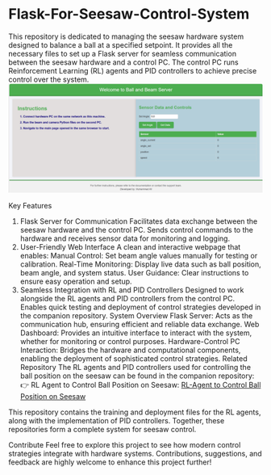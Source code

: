 # Flask-For-Seesaw-Control-System

This repository is dedicated to managing the seesaw hardware system designed to balance a ball at a specified setpoint. It provides all the necessary files to set up a Flask server for seamless communication between the seesaw hardware and a control PC. The control PC runs Reinforcement Learning (RL) agents and PID controllers to achieve precise control over the system.
![Dashboard](images/Dashboard.png "Dashboard")

Key Features
1. Flask Server for Communication
Facilitates data exchange between the seesaw hardware and the control PC.
Sends control commands to the hardware and receives sensor data for monitoring and logging.
2. User-Friendly Web Interface
A clean and interactive webpage that enables:
Manual Control: Set beam angle values manually for testing or calibration.
Real-Time Monitoring: Display live data such as ball position, beam angle, and system status.
User Guidance: Clear instructions to ensure easy operation and setup.
3. Seamless Integration with RL and PID Controllers
Designed to work alongside the RL agents and PID controllers from the control PC.
Enables quick testing and deployment of control strategies developed in the companion repository.
System Overview
Flask Server: Acts as the communication hub, ensuring efficient and reliable data exchange.
Web Dashboard: Provides an intuitive interface to interact with the system, whether for monitoring or control purposes.
Hardware-Control PC Interaction: Bridges the hardware and computational components, enabling the deployment of sophisticated control strategies.
Related Repository
The RL agents and PID controllers used for controlling the ball position on the seesaw can be found in the companion repository:
👉 RL Agent to Control Ball Position on Seesaw: [RL-Agent to Control Ball Position on Seesaw](https://github.com/MuhammadAliacc/RL-Agent-To-Control-BallPosition-On-Seesaw)
 
This repository contains the training and deployment files for the RL agents, along with the implementation of PID controllers. Together, these repositories form a complete system for seesaw control.

Contribute
Feel free to explore this project to see how modern control strategies integrate with hardware systems. Contributions, suggestions, and feedback are highly welcome to enhance this project further!

